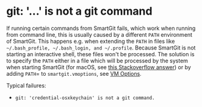 # git: '...' is not a git command

If running certain commands from SmartGit fails, which work when running from command line, this is usually caused by a different `PATH` environment of SmartGit.
This happens e.g. when extending the `PATH` in files like `~/.bash_profile, ~/.bash_login, and ~/.profile`.
Because SmartGit is not starting an interactive shell, these files won't be processed.
The solution is to specify the `PATH` either in a file which will be processed by the system when starting SmartGit (for macOS, see [this Stackoverflow answer](https://stackoverflow.com/a/3756686)) or by adding `PATH`= to `smartgit.vmoptions`, see [VM Options](../Latest/VM-options.md).

Typical failures:

-   `git: 'credential-osxkeychain' is not a git command.`
